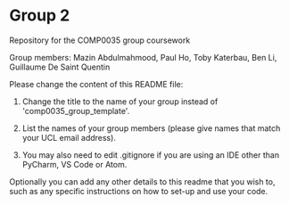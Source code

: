 # Group 2
Repository for the COMP0035 group coursework

Group members:
Mazin Abdulmahmood,
Paul Ho,
Toby Katerbau,
Ben Li,
Guillaume De Saint Quentin

Please change the content of this README file:

1. Change the title to the name of your group instead of 'comp0035_group_template'.

2. List the names of your group members (please give names that match your UCL email address).

3. You may also need to edit .gitignore if you are using an IDE other than PyCharm, VS Code or Atom.

Optionally you can add any other details to this readme that you wish to, such as any specific instructions on how to set-up and use your code.
